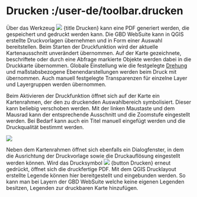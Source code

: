 # Drucken :/user-de/toolbar.drucken

Über das Werkzeug ![](baseline-print-24px.svg) {title Drucken} kann eine PDF generiert werden, die gespeichert und gedruckt werden kann.
Die GBD WebSuite kann in QGIS erstellte Druckvorlagen übernehmen und in Form einer Auswahl bereitstellen.
Beim Starten der Druckfunktion wird der aktuelle Kartenausschnitt unverändert übernommen.
Auf der Karte gezeichnete, beschriftete oder durch eine Abfrage markierte Objekte werden dabei in die Druckkarte übernommen.
Globale Einstellung wie die festgelegte [Drehung](/user-de/infobar.drehung) und maßstabsbezogene Ebenendarstellungen werden beim Druck mit übernommen.
Auch manuell festgelegte Transparenzen für einzelne Layer und Layergruppen werden übernommen.

Beim Aktivieren der Druckfunktion öffnet sich auf der Karte ein Kartenrahmen, der den zu druckenden Auswahlbereich symbolisiert.
Dieser kann beliebig verschoben werden.
Mit der linken Maustaste und dem Mausrad kann der entsprechende Ausschnitt und die Zoomstufe eingestellt werden.
Bei Bedarf kann auch ein Titel manuell eingefügt werden und die Druckqualität bestimmt werden.

![](print.png)

Neben dem Kartenrahmen öffnet sich ebenfalls ein Dialogfenster, in dem die Ausrichtung der Druckvorlage sowie die Druckauflösung eingestellt werden können.
Wird das Drucksymbol ![](baseline-print-24px.svg) {button Drucken} erneut gedrückt, öffnet sich die druckfertige PDF. Mit dem QGIS Drucklayout erstellte Legende können hier bereitgestellt und eingebunden werden.
So kann man bei Layern der GBD WebSuite welche keine eigenen Legenden besitzen, Legenden zur druckbaren Karte hinzufügen.
